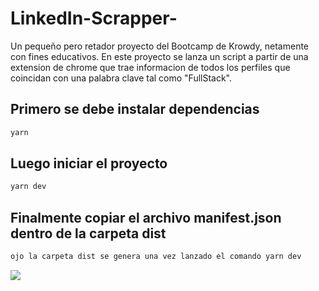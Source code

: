 # LinkedIn-Scrapper-
Un pequeño pero retador proyecto del Bootcamp de Krowdy, netamente con fines educativos. En este proyecto se lanza un script a partir de una extension de chrome que trae informacion de todos los perfiles que coincidan con una palabra clave tal como "FullStack".

## Primero se debe instalar dependencias
```bash 
yarn
```
## Luego iniciar el proyecto
```bash 
yarn dev 
```
## Finalmente copiar el archivo manifest.json dentro de la carpeta dist
```bash 
ojo la carpeta dist se genera una vez lanzado el comando yarn dev
```
<img src="https://krowdy.s3.amazonaws.com/company/5d49adea2405ee002a2b5265/2021-05-13T12-42-20-224ZIsotipo_krowdy.png"  class="center"/>
